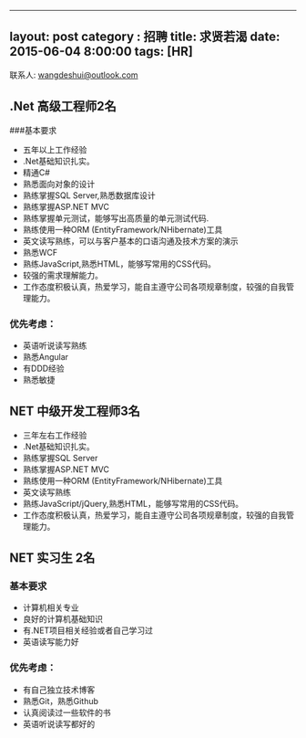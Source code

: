 
---
layout: post
category : 招聘
title: 求贤若渴
date: 2015-06-04 8:00:00
tags: [HR]
---

联系人: wangdeshui@outlook.com

## .Net 高级工程师2名

###基本要求

* 五年以上工作经验
* .Net基础知识扎实。
* 精通C#
* 熟悉面向对象的设计
* 熟练掌握SQL Server,熟悉数据库设计
* 熟练掌握ASP.NET MVC
* 熟练掌握单元测试，能够写出高质量的单元测试代码.
* 熟练使用一种ORM (EntityFramework/NHibernate)工具
* 英文读写熟练，可以与客户基本的口语沟通及技术方案的演示
* 熟悉WCF
* 熟练JavaScript,熟悉HTML，能够写常用的CSS代码。
* 较强的需求理解能力。
* 工作态度积极认真，热爱学习，能自主遵守公司各项规章制度，较强的自我管理能力。

### 优先考虑：
* 英语听说读写熟练
* 熟悉Angular
* 有DDD经验
* 熟悉敏捷

## NET 中级开发工程师3名

* 三年左右工作经验
* .Net基础知识扎实。
* 熟练掌握SQL Server
* 熟练掌握ASP.NET MVC
* 熟练使用一种ORM (EntityFramework/NHibernate)工具
* 英文读写熟练
* 熟练JavaScript/jQuery,熟悉HTML，能够写常用的CSS代码。
* 工作态度积极认真，热爱学习，能自主遵守公司各项规章制度，较强的自我管理能力。

## NET 实习生 2名

### 基本要求

* 计算机相关专业
* 良好的计算机基础知识
* 有.NET项目相关经验或者自己学习过
* 英语读写能力好


### 优先考虑：
 
* 有自己独立技术博客
* 熟悉Git，熟悉Github
* 认真阅读过一些软件的书
* 英语听说读写都好的